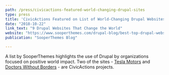 ```yaml
---
path: /press/civicactions-featured-world-changing-drupal-sites
type: press
title: 'CivicActions Featured on List of World-Changing Drupal Websites'
date: "2018-10-22"
link_text: "9 Drupal Websites That Change the World"
website: "https://www.sooperthemes.com/drupal-blog/best-top-drupal-websites-change-world"
publication: "SooperThemes Blog"

---
```


A list by SooperThemes highlights the use of Drupal by organizations focused on positive world impact. Two of the sites - [Tesla Motors](https://www.tesla.com/) and [Doctors Without Borders](https://www.doctorswithoutborders.org/) - are CivicActions projects.
